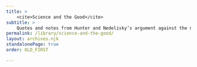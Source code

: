 ```yaml
---
title: >
    <cite>Science and the Good</cite>
subtitle: >
    Quotes and notes from Hunter and Nedelisky’s argument against the new “moral science”.
permalink: /library/science-and-the-good/
layout: archives.njk
standalonePage: true
order: OLD_FIRST

---
```

